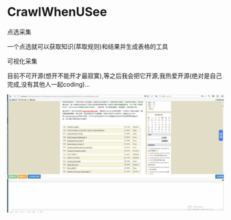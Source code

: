 # CrawlWhenUSee
点选采集

一个点选就可以获取知识(萃取规则)和结果并生成表格的工具

可视化采集

目前不可开源(想开不能开才最寂寞),等之后我会把它开源,我热爱开源(绝对是自己完成,没有其他人一起coding)...


![image](https://github.com/EdisonKon/CrawlWhenUSee/blob/master/src/main/resources/static/example.gif)